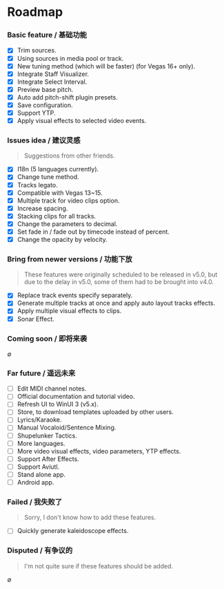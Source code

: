 # Roadmap
### Basic feature / 基础功能
- [x] Trim sources.
- [x] Using sources in media pool or track.
- [x] New tuning method (which will be faster) (for Vegas 16+ only).
- [x] Integrate Staff Visualizer.
- [x] Integrate Select Interval.
- [x] Preview base pitch.
- [x] Auto add pitch-shift plugin presets.
- [x] Save configuration.
- [x] Support YTP.
- [x] Apply visual effects to selected video events.

### Issues idea / 建议灵感
> Suggestions from other friends.
- [x] I18n (5 languages currently).
- [x] Change tune method.
- [x] Tracks legato.
- [x] Compatible with Vegas 13~15.
- [x] Multiple track for video clips option.
- [x] Increase spacing.
- [x] Stacking clips for all tracks.
- [x] Change the parameters to decimal.
- [x] Set fade in / fade out by timecode instead of percent.
- [x] Change the opacity by velocity.

### Bring from newer versions / 功能下放
> These features were originally scheduled to be released in v5.0, but due to the delay in v5.0, some of them had to be brought into v4.0.
- [x] Replace track events specify separately.
- [x] Generate multiple tracks at once and apply auto layout tracks effects.
- [x] Apply multiple visual effects to clips.
- [x] Sonar Effect.

### Coming soon / 即将来袭
∅

### Far future / 遥远未来
- [ ] Edit MIDI channel notes.
- [ ] Official documentation and tutorial video.
- [ ] Refresh UI to WinUI 3 (v5.x).
- [ ] Store, to download templates uploaded by other users.
- [ ] Lyrics/Karaoke.
- [ ] Manual Vocaloid/Sentence Mixing.
- [ ] Shupelunker Tactics.
- [ ] More languages.
- [ ] More video visual effects, video parameters, YTP effects.
- [ ] Support After Effects.
- [ ] Support Aviutl.
- [ ] Stand alone app.
- [ ] Android app.

### Failed / 我失败了
> Sorry, I don't know how to add these features.
- [ ] Quickly generate kaleidoscope effects.

### Disputed / 有争议的
> I'm not quite sure if these features should be added.

∅
